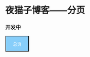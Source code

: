 # 夜猫子博客——分页
### 开发中

<a href="..">
  <button type="button" class="btn"  style="background-color: #87CEFA; width: 75px;height: 50px;color: #FFFFFF">总页</button>
</a>

